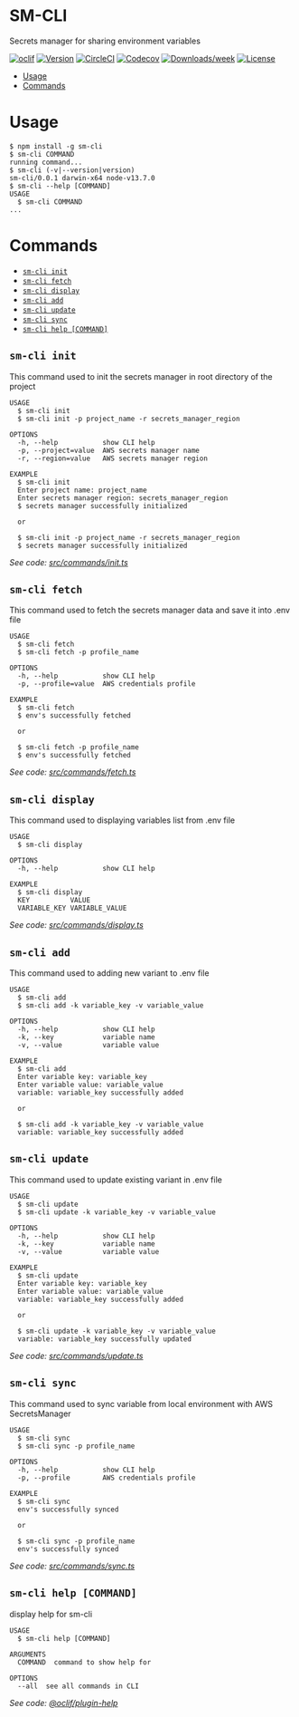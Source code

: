 SM-CLI
===============

Secrets manager for sharing environment variables

[![oclif](https://img.shields.io/badge/cli-oclif-brightgreen.svg)](https://oclif.io)
[![Version](https://img.shields.io/npm/v/secrets-manager.svg)](https://npmjs.org/package/sm-cli)
[![CircleCI](https://circleci.com/gh/igorbezsmertnyi/secrets-manager/tree/master.svg?style=shield)](https://circleci.com/gh/igorbezsmertnyi/secrets-manager/tree/master)
[![Codecov](https://codecov.io/gh/igorbezsmertnyi/secrets-manager/branch/master/graph/badge.svg)](https://codecov.io/gh/igorbezsmertnyi/secrets-manager)
[![Downloads/week](https://img.shields.io/npm/dw/secrets-manager.svg)](https://npmjs.org/package/secrets-manager)
[![License](https://img.shields.io/npm/l/secrets-manager.svg)](https://github.com/igorbezsmertnyi/secrets-manager/blob/master/package.json)

<!-- toc -->
* [Usage](#usage)
* [Commands](#commands)
<!-- tocstop -->
# Usage
<!-- usage -->
```sh-session
$ npm install -g sm-cli
$ sm-cli COMMAND
running command...
$ sm-cli (-v|--version|version)
sm-cli/0.0.1 darwin-x64 node-v13.7.0
$ sm-cli --help [COMMAND]
USAGE
  $ sm-cli COMMAND
...
```
<!-- usagestop -->
# Commands
<!-- commands -->
* [`sm-cli init`](#sm-cli-init)
* [`sm-cli fetch`](#sm-cli-fetch)
* [`sm-cli display`](#sm-cli-display)
* [`sm-cli add`](#sm-cli-add)
* [`sm-cli update`](#sm-cli-update)
* [`sm-cli sync`](#sm-cli-sync)
* [`sm-cli help [COMMAND]`](#sm-cli-help-command)

## `sm-cli init`

This command used to init the secrets manager in root directory of the project

```
USAGE
  $ sm-cli init
  $ sm-cli init -p project_name -r secrets_manager_region

OPTIONS
  -h, --help           show CLI help
  -p, --project=value  AWS secrets manager name
  -r, --region=value   AWS secrets manager region

EXAMPLE
  $ sm-cli init
  Enter project name: project_name
  Enter secrets manager region: secrets_manager_region
  $ secrets manager successfully initialized

  or

  $ sm-cli init -p project_name -r secrets_manager_region
  $ secrets manager successfully initialized
```

_See code: [src/commands/init.ts](/src/commands/init.ts)_

## `sm-cli fetch`

This command used to fetch the secrets manager data and save it into .env file

```
USAGE
  $ sm-cli fetch
  $ sm-cli fetch -p profile_name

OPTIONS
  -h, --help           show CLI help
  -p, --profile=value  AWS credentials profile

EXAMPLE
  $ sm-cli fetch
  $ env's successfully fetched

  or

  $ sm-cli fetch -p profile_name
  $ env's successfully fetched
```

_See code: [src/commands/fetch.ts](/src/commands/fetch.ts)_

## `sm-cli display`

This command used to displaying variables list from .env file

```
USAGE
  $ sm-cli display

OPTIONS
  -h, --help           show CLI help

EXAMPLE
  $ sm-cli display
  KEY          VALUE
  VARIABLE_KEY VARIABLE_VALUE

```

_See code: [src/commands/display.ts](/src/commands/display.ts)_

## `sm-cli add`

This command used to adding new variant to .env file

```
USAGE
  $ sm-cli add
  $ sm-cli add -k variable_key -v variable_value

OPTIONS
  -h, --help           show CLI help
  -k, --key            variable name
  -v, --value          variable value

EXAMPLE
  $ sm-cli add
  Enter variable key: variable_key
  Enter variable value: variable_value
  variable: variable_key successfully added

  or

  $ sm-cli add -k variable_key -v variable_value
  variable: variable_key successfully added
```

## `sm-cli update`

This command used to update existing variant in .env file

```
USAGE
  $ sm-cli update
  $ sm-cli update -k variable_key -v variable_value

OPTIONS
  -h, --help           show CLI help
  -k, --key            variable name
  -v, --value          variable value

EXAMPLE
  $ sm-cli update
  Enter variable key: variable_key
  Enter variable value: variable_value
  variable: variable_key successfully added

  or

  $ sm-cli update -k variable_key -v variable_value
  variable: variable_key successfully updated
```

_See code: [src/commands/update.ts](/src/commands/update.ts)_

## `sm-cli sync`

This command used to sync variable from local environment with AWS SecretsManager

```
USAGE
  $ sm-cli sync
  $ sm-cli sync -p profile_name

OPTIONS
  -h, --help           show CLI help
  -p, --profile        AWS credentials profile

EXAMPLE
  $ sm-cli sync
  env's successfully synced

  or

  $ sm-cli sync -p profile_name
  env's successfully synced
```

_See code: [src/commands/sync.ts](/src/commands/sync.ts)_

## `sm-cli help [COMMAND]`

display help for sm-cli

```
USAGE
  $ sm-cli help [COMMAND]

ARGUMENTS
  COMMAND  command to show help for

OPTIONS
  --all  see all commands in CLI
```

_See code: [@oclif/plugin-help](https://github.com/oclif/plugin-help/blob/v3.2.0/src/commands/help.ts)_
<!-- commandsstop -->
